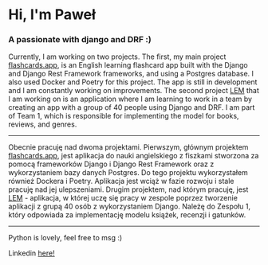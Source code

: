 <h1>Hi, I'm Paweł</h1>
<h3>A passionate with django and DRF :)</h3>

Currently, I am working on two projects. The first, my main project [flashcards.app](https://github.com/kwiats/flashcards-app), is an English learning flashcard app built with the Django and Django Rest Framework frameworks, and using a Postgres database. I also used Docker and Poetry for this project. The app is still in development and I am constantly working on improvements.
The second project [LEM](https://github.com/LemCommunity/lem) that I am working on is an application where I am learning to work in a team by creating an app with a group of 40 people using Django and DRF. I am part of Team 1, which is responsible for implementing the model for books, reviews, and genres.

---

Obecnie pracuję nad dwoma projektami. Pierwszym, głównym projektem [flashcards.app](https://github.com/kwiats/flashcards-app), jest aplikacja do nauki angielskiego z fiszkami stworzona za pomocą frameworków Django i Django Rest Framework oraz z wykorzystaniem bazy danych Postgres. Do tego projektu wykorzystałem również Dockera i Poetry. Aplikacja jest wciąż w fazie rozwoju i stale pracuję nad jej ulepszeniami.
Drugim projektem, nad którym pracuję, jest [LEM](https://github.com/LemCommunity/lem) - aplikacja, w której uczę się pracy w zespole poprzez tworzenie aplikacji z grupą 40 osób z wykorzystaniem Django. Należę do Zespołu 1, który odpowiada za implementację modelu książek, recenzji i gatunków.

---

Python is lovely, feel free to msg :) 

Linkedin [here!](www.linkedin.com/in/pawel-maciej-kwiatkowski)
